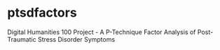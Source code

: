# ptsdfactors
Digital Humanities 100 Project - A P-Technique Factor Analysis of Post-Traumatic Stress Disorder Symptoms

